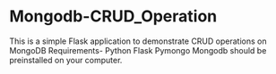 # Mongodb-CRUD_Operation
This is a simple Flask application to demonstrate CRUD operations on MongoDB
Requirements-
Python
Flask
Pymongo
Mongodb should be preinstalled on your computer.
